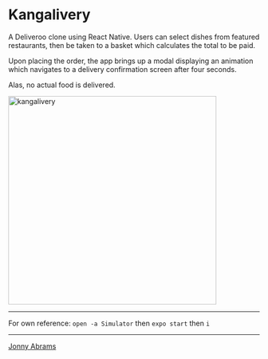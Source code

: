 # Kangalivery

A Deliveroo clone using React Native. Users can select dishes from featured restaurants, then be taken to a basket which calculates the total to be paid.

Upon placing the order, the app brings up a modal displaying an animation which navigates to a delivery confirmation screen after four seconds.

Alas, no actual food is delivered.

<img width="417" alt="kangalivery" src="https://user-images.githubusercontent.com/97295867/187917886-5b99dfbf-428a-40b5-82c3-0059557dc35c.png">

---

For own reference: `open -a Simulator` then `expo start` then `i`

--- 

[Jonny Abrams](https://github.com/jonnyabrams)
